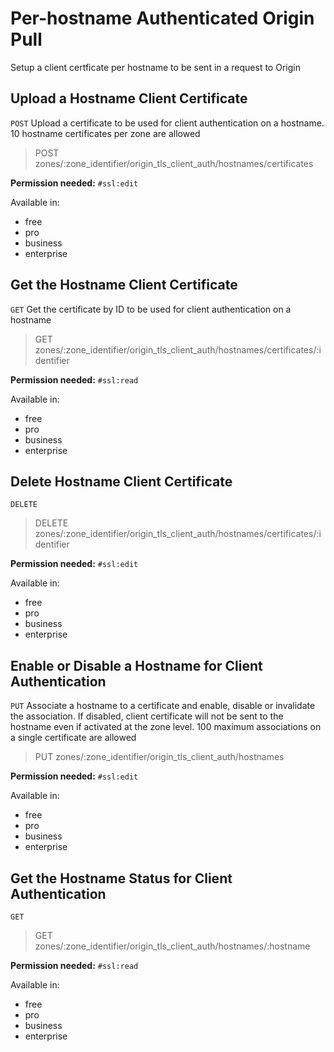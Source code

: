 # Per-hostname Authenticated Origin Pull

Setup a client certficate per hostname to be sent in a request to Origin

## Upload a Hostname Client Certificate

`POST` Upload a certificate to be used for client authentication on a hostname. 10 hostname certificates per zone are allowed

> POST zones/:zone_identifier/origin_tls_client_auth/hostnames/certificates

**Permission needed:** `#ssl:edit`

Available in:

* free
* pro
* business
* enterprise


## Get the Hostname Client Certificate

`GET` Get the certificate by ID to be used for client authentication on a hostname

> GET zones/:zone_identifier/origin_tls_client_auth/hostnames/certificates/:identifier

**Permission needed:** `#ssl:read`

Available in:

* free
* pro
* business
* enterprise


## Delete Hostname Client Certificate

`DELETE` 

> DELETE zones/:zone_identifier/origin_tls_client_auth/hostnames/certificates/:identifier

**Permission needed:** `#ssl:edit`

Available in:

* free
* pro
* business
* enterprise


## Enable or Disable a Hostname for Client Authentication

`PUT` Associate a hostname to a certificate and enable, disable or invalidate the association. If disabled, client certificate will not be sent to the hostname even if activated at the zone level. 100 maximum associations on a single certificate are allowed

> PUT zones/:zone_identifier/origin_tls_client_auth/hostnames

**Permission needed:** `#ssl:edit`

Available in:

* free
* pro
* business
* enterprise


## Get the Hostname Status for Client Authentication

`GET` 

> GET zones/:zone_identifier/origin_tls_client_auth/hostnames/:hostname

**Permission needed:** `#ssl:read`

Available in:

* free
* pro
* business
* enterprise

